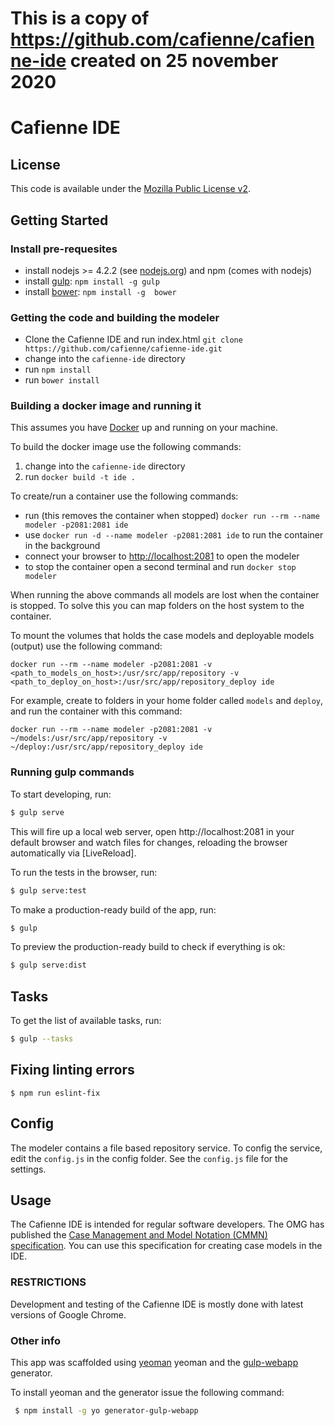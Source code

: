 ﻿
# This is a copy of https://github.com/cafienne/cafienne-ide created on 25 november 2020
 
# Cafienne IDE

## License

This code is available under the [Mozilla Public License v2](app/LICENSE).

## Getting Started

### Install pre-requesites

* install nodejs >= 4.2.2 (see [nodejs.org](http://nodejs.org)) and npm (comes with nodejs)
* install [gulp](http://gulpjs.com): `npm install -g gulp`
* install [bower](http://bower.io): `npm install -g  bower`

### Getting the code and building the modeler

* Clone the Cafienne IDE and run index.html `git clone https://github.com/cafienne/cafienne-ide.git`
* change into the `cafienne-ide` directory
* run `npm install`
* run `bower install`

### Building a docker image and running it

This assumes you have [Docker](https://www.docker.com/products/overview) up and running on your machine.

To build the docker image use the following commands:

1. change into the `cafienne-ide` directory
2. run `docker build -t ide .`

To create/run a container use the following commands:

* run (this removes the container when stopped) `docker run --rm --name modeler -p2081:2081 ide`
* use `docker run -d --name modeler -p2081:2081 ide` to run the container in the background
* connect your browser to [http://localhost:2081](http://localhost:2081) to open the modeler
* to stop the container open a second terminal and run `docker stop modeler`

When running the above commands all models are lost when the container is stopped. To solve this you can map
folders on the host system to the container.

To mount the volumes that holds the case models and deployable models (output) use the following command:

`docker run --rm --name modeler -p2081:2081 -v <path_to_models_on_host>:/usr/src/app/repository -v <path_to_deploy_on_host>:/usr/src/app/repository_deploy ide`

For example, create to folders in your home folder called `models` and `deploy`, and run the container
with this command:

`docker run --rm --name modeler -p2081:2081 -v ~/models:/usr/src/app/repository -v ~/deploy:/usr/src/app/repository_deploy ide`


### Running gulp commands

To start developing, run:

```sh
$ gulp serve
```

This will fire up a local web server, open http://localhost:2081 in your default browser and watch files for changes, reloading the browser automatically via [LiveReload].

To run the tests in the browser, run:

```sh
$ gulp serve:test
```

To make a production-ready build of the app, run:

```sh
$ gulp
```

To preview the production-ready build to check if everything is ok:

```sh
$ gulp serve:dist
```

## Tasks

To get the list of available tasks, run:

```sh
$ gulp --tasks
```

## Fixing linting errors

```
$ npm run eslint-fix
```

## Config
The modeler contains a file based repository service. To config the service, edit the `config.js` in the config folder.
See the `config.js` file for the settings.

## Usage

The Cafienne IDE is intended for regular software developers.
The OMG has published the [Case Management and Model Notation (CMMN) specification](http://www.omg.org/spec/CMMN/).
You can use this specification for creating case models in the IDE.

### RESTRICTIONS

Development and testing of the Cafienne IDE is mostly done with latest versions of Google Chrome.

### Other info

This app was scaffolded using [yeoman](http://yeoman.io/) yeoman and the [gulp-webapp](https://github.com/yeoman/generator-gulp-webapp) generator.

To install yeoman and the generator issue the following command:
```sh
 $ npm install -g yo generator-gulp-webapp
```
